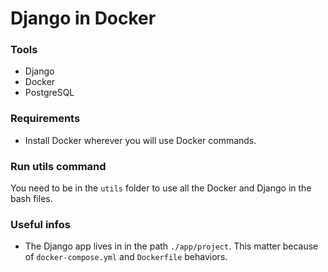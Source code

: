 # Django in Docker

### Tools
- Django
- Docker
- PostgreSQL

### Requirements
- Install Docker wherever you will use Docker commands.

### Run utils command
You need to be in the `utils` folder to use all the Docker and Django in the bash files.

### Useful infos
- The Django app lives in in the path `./app/project`. This matter because of `docker-compose.yml` and `Dockerfile` behaviors.